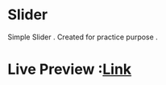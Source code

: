 # Slider
Simple Slider . Created for practice purpose . 

# Live Preview :[Link](http://sahedulislamrony.github.io/Slider)
